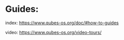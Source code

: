 # Guides:
index: https://www.qubes-os.org/doc/#how-to-guides

video: https://www.qubes-os.org/video-tours/

